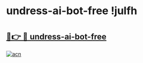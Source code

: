 # undress-ai-bot-free !julfh

# <h2><a href="https://x6p5he.esa.edu.pl?title=undress-ai-bot-free&ref=julfh">🔗👉 🔴 undress-ai-bot-free</a></h2>

[![acn](https://github.com/user-attachments/assets/0f9c940e-d8b0-45ae-aac7-cd30a18b3e1c)](https://x6p5he.esa.edu.pl?title=undress-ai-bot-free&ref=julfh)

